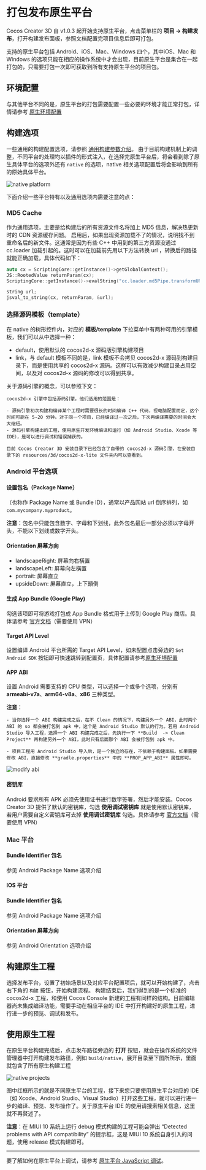 # 打包发布原生平台

Cocos Creator 3D 自 v1.0.3 起开始支持原生平台，点击菜单栏的 **项目 -> 构建发布**，打开构建发布面板，参照文档配置完项目信息后即可打包。

支持的原生平台包括 Android、iOS、Mac、Windows 四个，其中iOS、Mac 和 Windows 的选项只能在相应的操作系统中才会出现，目前原生平台是集合在一起打包的，只需要打包一次即可获取到所有支持原生平台的项目包。

## 环境配置
与其他平台不同的是，原生平台的打包需要配置一些必要的环境才能正常打包，详情请参考 [原生环境配置](setup-native-development.md)

## 构建选项
一些通用的构建配置选项，请参照 [通用构建参数介绍](build-options.md)。
由于目前构建机制上的调整，不同平台的处理均以插件的形式注入，在选择完原生平台后，将会看到除了原生具体平台的选项外还有 `native` 的选项，native 相关选项配置后将会影响到所有的原始具体平台。

![native platform](publish-native/native_platform.jpg)

下面介绍一些平台特有以及通用选项内需要注意的点：

### MD5 Cache

作为通用选项，主要是给构建后的所有资源文件名将加上 MD5 信息，解决热更新时的 CDN 资源缓存问题。
启用后，如果出现资源加载不了的情况，说明找不到重命名后的新文件。这通常是因为有些 C++ 中用到的第三方资源没通过 cc.loader 加载引起的。这时可以在加载前先用以下方法转换 url ，转换后的路径就能正确加载，具体代码如下：

```cpp
auto cx = ScriptingCore::getInstance()->getGlobalContext();
JS::RootedValue returnParam(cx);
ScriptingCore::getInstance()->evalString("cc.loader.md5Pipe.transformURL('url')", &returnParam);

string url;
jsval_to_string(cx, returnParam, &url);
```

### 选择源码模板（template）
在 native 的树形控件内，对应的 **模板/template** 下拉菜单中有两种可用的引擎模板，我们可以从中选择一种：

- default，使用默认的 cocos2d-x 源码版引擎构建项目
- link，与 default 模板不同的是，link 模板不会拷贝 cocos2d-x 源码到构建目录下，而是使用共享的 cocos2d-x 源码。这样可以有效减少构建目录占用空间，以及对 cocos2d-x 源码的修改可以得到共享。

关于源码引擎的概念，可以参照下文：

    cocos2d-x 引擎中包括源码引擎。他们适用的范围是：

    - 源码引擎初次构建和编译某个工程时需要很长的时间编译 C++ 代码，视电脑配置而定，这个时间可能在 5~20 分钟。对于同一个项目，已经编译过一次之后，下次再编译需要的时间会大大缩短。
    - 源码引擎构建出的工程，使用原生开发环境编译和运行（如 Android Studio、Xcode 等 IDE），是可以进行调试和错误捕获的。

    目前 Cocos Creator 3D 安装目录下已经包含了自带的 cocos2d-x 源码引擎，在安装目录下的 resources/3d/cocos2d-x-lite 文件夹内可以查看到。

### Android 平台选项

#### 设置包名（Package Name）

（也称作 Package Name 或 Bundle ID），通常以产品网站 url 倒序排列，如 `com.mycompany.myproduct`。

**注意**：包名中只能包含数字、字母和下划线，此外包名最后一部分必须以字母开头，不能以下划线或数字开头。

#### Orientation 屏幕方向
- landscapeRight: 屏幕向右橫置
- landscapeLeft: 屏幕向左橫置
- portrait: 屏幕直立
- upsideDown: 屏幕直立，上下顛倒

#### 生成 App Bundle (Google Play)
勾选该项即可将游戏打包成 App Bundle 格式用于上传到 Google Play 商店。具体请参考 [官方文档](https://developer.android.com/guide/app-bundle/)（需要使用 VPN）

#### Target API Level

设置编译 Android 平台所需的 Target API Level，如未配置点击旁边的 `Set Android SDK` 按钮即可快速跳转到配置页，具体配置请参考[原生环境配置](setup-native-development.md)

#### APP ABI

设置 Android 需要支持的 CPU 类型，可以选择一个或多个选项，分别有 **armeabi-v7a**、**arm64-v8a**、**x86** 三种类型。

**注意**：

    - 当你选择一个 ABI 构建完成之后，在不 Clean 的情况下，构建另外一个 ABI，此时两个 ABI 的 so 都会被打包到 apk 中，这个是 Android Studio 默认的行为。若用 Android Studio 导入工程，选择一个 ABI 构建完成之后，先执行一下 **Build  -> Clean Project** 再构建另外一个 ABI，此时只有后面那个 ABI 会被打包到 apk 中。

    - 项目工程用 Android Studio 导入后，是一个独立的存在，不依赖于构建面板。如果需要修改 ABI，直接修改 **gradle.properties** 中的 **PROP_APP_ABI** 属性即可。

![modify abi](publish-native/modify_abi.png)

#### 密钥库

Android 要求所有 APK 必须先使用证书进行数字签署，然后才能安装。Cocos Creator 3D 提供了默认的密钥库，勾选 **使用调试密钥库** 就是使用默认密钥库，若用户需要自定义密钥库可去掉 **使用调试密钥库** 勾选。具体请参考 [官方文档](https://developer.android.com/studio/publish/app-signing?hl=zh-cn)（需要使用 VPN）

### Mac 平台

#### Bundle Identifier 包名
参见 Android Package Name 选项介绍


#### IOS 平台

#### Bundle Identifier 包名
参见 Android Package Name 选项介绍

#### Orientation 屏幕方向
参见 Android Orientation 选项介绍

## 构建原生工程

选择发布平台，设置了初始场景以及对应平台配置项后，就可以开始构建了，点击右下角的 `构建` 按钮，开始构建流程。
构建结束后，我们得到的是一个标准的 cocos2d-x 工程，和使用 Cocos Console 新建的工程有同样的结构。目前编辑器尚未集成编译功能，需要手动在相应平台的 IDE 中打开构建好的原生工程，进行进一步的预览、调试和发布。

## 使用原生工程

在原生平台构建完成后，点击发布路径旁边的 **打开** 按钮，就会在操作系统的文件管理器中打开构建发布路径，例如 `build/native`，展开目录至下图所所示，里面就包含了所有原生构建工程

![native projects](publish-native/native_projects.png)

图中红框所示的就是不同原生平台的工程，接下来您只要使用原生平台对应的 IDE （如 Xcode、Android Studio、Visual Studio）打开这些工程，就可以进行进一步的编译、预览、发布操作了。关于原生平台 IDE 的使用请搜索相关信息，这里就不再赘述了。

**注意**：在 MIUI 10 系统上运行 debug 模式构建的工程可能会弹出 “Detected problems with API compatibility” 的提示框，这是 MIUI 10 系统自身引入的问题，使用 release 模式构建即可。

---

要了解如何在原生平台上调试，请参考 [原生平台 JavaScript 调试](debug-jsb.md)。
